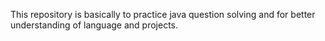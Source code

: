 This repository is basically to practice java question solving and for better understanding of language and projects.

